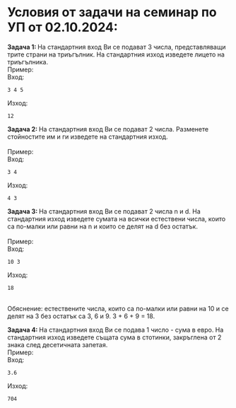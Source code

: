<h1> Условия от задачи на семинар по УП от 02.10.2024: </h1>
<strong> Задача 1: </strong> На стандартния вход Ви се подават 3 числа, представляващи трите страни на триъгълник. На стандартния изход изведете лицето на триъгълника.
<br />
Пример: <br />
Вход: <br />

```
3 4 5
```
Изход: <br />

```
12
```


<strong> Задача 2: </strong> На стандартния вход Ви се подават 2 числа. Разменете стойностите им и ги изведете на стандартния изход. <br />
<br />
Пример: <br />
Вход: <br />

```
3 4
```
Изход: <br />

```
4 3
```

<strong> Задача 3: </strong> На стандартния вход Ви се подават 2 числа n и d. На стандартния изход изведете сумата на всички естествени числа, които са по-малки или равни на n и които се делят на d без остатък. <br />
<br />
Пример: <br />
Вход: <br />

```
10 3
```
Изход: <br />

```
18
```

<br /> Обяснение: естествените числа, които са по-малки или равни на 10 и се делят на 3 без остатък са 3, 6 и 9. 3 + 6 + 9 = 18.

<strong> Задача 4: </strong> На стандартния вход Ви се подава 1 число - сума в евро. На стандартния изход изведете същата сума в стотинки, закръглена от 2 знака след десетичната запетая.
<br />
Пример: <br />
Вход: <br />

```
3.6
```
Изход: <br />

```
704
```
